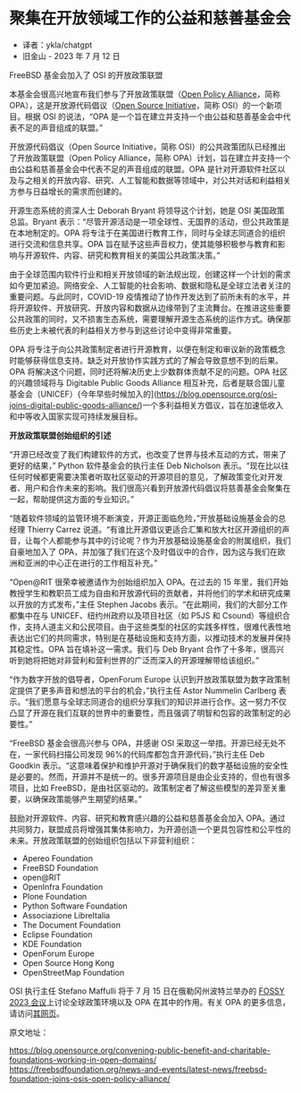 # 聚集在开放领域工作的公益和慈善基金会

- 译者：ykla/chatgpt
- 旧金山 - 2023 年 7 月 12 日

FreeBSD 基金会加入了 OSI 的开放政策联盟

本基金会很高兴地宣布我们参与了开放政策联盟（[Open Policy Alliance](https://opensource.org/programs/open-policy-alliance/)，简称 OPA），这是开放源代码倡议（[Open Source Initiative](https://opensource.org/)，简称 OSI）的一个新项目。根据 OSI 的说法，“OPA 是一个旨在建立并支持一个由公益和慈善基金会中代表不足的声音组成的联盟。”

开放源代码倡议（Open Source Initiative，简称 OSI）的公共政策团队已经推出了开放政策联盟（Open Policy Alliance，简称 OPA）计划，旨在建立并支持一个由公益和慈善基金会中代表不足的声音组成的联盟。OPA 是针对开源软件社区以及与之相关的开放内容、研究、人工智能和数据等领域中，对公共对话和利益相关方参与日益增长的需求而创建的。

开源生态系统的资深人士 Deborah Bryant 将领导这个计划，她是 OSI 美国政策总监。Bryant 表示：“尽管开源活动是一项全球性、无国界的活动，但公共政策是在本地制定的。OPA 将专注于在美国进行教育工作，同时与全球志同道合的组织进行交流和信息共享。OPA 旨在赋予这些声音权力，使其能够积极参与教育和影响与开源软件、内容、研究和教育相关的美国公共政策决策。”

由于全球范围内软件行业和相关开放领域的新法规出现，创建这样一个计划的需求如今更加紧迫。网络安全、人工智能的社会影响、数据和隐私是全球立法者关注的重要问题。与此同时，COVID-19 疫情推动了协作开发达到了前所未有的水平，并将开源软件、开放研究、开放内容和数据从边缘带到了主流舞台。在推进这些重要公共政策的同时，又不损害生态系统，需要理解开源生态系统的运作方式。确保那些历史上未被代表的利益相关方参与到这些讨论中变得非常重要。

OPA 将专注于向公共政策制定者进行开源教育，以便在制定和审议新的政策概念时能够获得信息支持。缺乏对开放协作实践方式的了解会导致意想不到的后果。OPA 将解决这个问题，同时还将解决历史上少数群体贡献不足的问题。OPA 社区的兴趣领域将与 Digitable Public Goods Alliance 相互补充，后者是联合国儿童基金会（UNICEF）{今年早些时候加入的](https://blog.opensource.org/osi-joins-digital-public-goods-alliance/)一个多利益相关方倡议，旨在加速低收入和中等收入国家实现可持续发展目标。

**开放政策联盟创始组织的引述**

“开源已经改变了我们构建软件的方式，也改变了世界与技术互动的方式，带来了更好的结果，” Python 软件基金会的执行主任 Deb Nicholson 表示。“现在比以往任何时候都更需要决策者听取社区驱动的开源项目的意见，了解政策变化对开发者、用户和合作未来的影响。我们很高兴看到开放源代码倡议将慈善基金会聚集在一起，帮助提供这方面的专业知识。”

“随着软件领域的监管环境不断演变，开源正面临危险，”开放基础设施基金会的总经理 Thierry Carrez 说道。“有谁比开源倡议更适合汇集和放大社区开源组织的声音，让每个人都能参与其中的讨论呢？作为开放基础设施基金会的附属组织，我们自豪地加入了 OPA，并加强了我们在这个及时倡议中的合作，因为这与我们在欧洲和亚洲的中心正在进行的工作相互补充。”

“Open@RIT 很荣幸被邀请作为创始组织加入 OPA。在过去的 15 年里，我们开始教授学生和教职员工成为自由和开放源代码的贡献者，并将他们的学术和研究成果以开放的方式发布，”主任 Stephen Jacobs 表示。“在此期间，我们的大部分工作都集中在与 UNICEF、纽约州政府以及项目社区（如 P5JS 和 Csound）等组织合作，支持人道主义和公民项目。由于这些类型的社区的实践多样性，很难代表性地表达出它们的共同需求，特别是在基础设施和支持方面，以推动技术的发展并保持其稳定性。OPA 旨在填补这一需求。我们与 Deb Bryant 合作了十多年，很高兴听到她将把她对非营利和营利世界的广泛而深入的开源理解带给该组织。”

“作为数字开放的倡导者，OpenForum Europe 认识到开放政策联盟为数字政策制定提供了更多声音和想法的平台的机会，”执行主任 Astor Nummelin Carlberg 表示。“我们愿意与全球志同道合的组织分享我们的知识并进行合作。这一努力不仅凸显了开源在我们互联的世界中的重要性，而且强调了明智和包容的政策制定的必要性。”

“FreeBSD 基金会很高兴参与 OPA，并感谢 OSI 采取这一举措。开源已经无处不在，一家代码扫描公司发现 96%的代码库都包含开源代码，”执行主任 Deb Goodkin 表示。“这意味着保护和维护开源对于确保我们的数字基础设施的安全性是必要的。然而，开源并不是统一的。很多开源项目是由企业支持的，但也有很多项目，比如 FreeBSD，是由社区驱动的。政策制定者了解这些模型的差异至关重要，以确保政策能够产生期望的结果。”

鼓励对开源软件、内容、研究和教育感兴趣的公益和慈善基金会加入 OPA。通过共同努力，联盟成员将增强其集体影响力，为开源创造一个更具包容性和公平性的未来。开放政策联盟的创始组织包括以下非营利组织：

- Apereo Foundation
- FreeBSD Foundation
- open@RIT
- OpenInfra Foundation
- Plone Foundation
- Python Software Foundation
- Associazione LibreItalia
- The Document Foundation
- Eclipse Foundation
- KDE Foundation
- OpenForum Europe
- Open Source Hong Kong
- OpenStreetMap Foundation

OSI 执行主任 Stefano Maffulli 将于 7 月 15 日在俄勒冈州波特兰举办的 [FOSSY 2023 会议](https://2023.fossy.us/schedule/presentation/63/)上讨论全球政策环境以及 OPA 在其中的作用。有关 OPA 的更多信息，请访问[其网页](https://opensource.org/programs/open-policy-alliance/)。

原文地址：

<https://blog.opensource.org/convening-public-benefit-and-charitable-foundations-working-in-open-domains/>
<https://freebsdfoundation.org/news-and-events/latest-news/freebsd-foundation-joins-osis-open-policy-alliance/>
